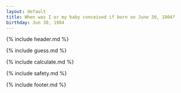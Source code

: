 ```yaml
---
layout: default
title: When was I or my baby conceived if born on June 30, 1904?
birthday: Jun 30, 1904
---
```


{% include header.md %}

{% include guess.md %}

{% include calculate.md %}

{% include safety.md %}

{% include footer.md %}



